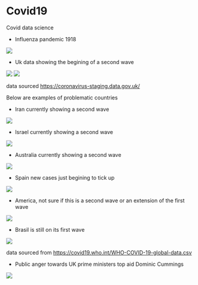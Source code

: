 # Covid19
Covid data science


* Influenza pandemic 1918

![](Influenza_Pandemic.jpg)

* Uk data showing the begining of a second wave 

![](/UK_Data/UK_New_Cases.png)
![](/UK_Data/UK_New_Deaths.png)

data sourced https://coronavirus-staging.data.gov.uk/


Below are examples of problematic countries

* Iran currently showing a second wave

![](/WHO_Data/Iran.png)

* Israel currently showing a second wave

![](/WHO_Data/Israel.png)

* Australia currently showing a second wave

![](/WHO_Data/Australia.png)

* Spain new cases just begining to tick up

![](/WHO_Data/Spain.png)

* America, not sure if this is a second wave or an extension of the first wave

![](/WHO_Data/USA.png)

* Brasil is still on its first wave

![](/WHO_Data/Brasil.png)

data sourced from https://covid19.who.int/WHO-COVID-19-global-data.csv

* Public anger towards UK prime ministers top aid Dominic Cummings 

![](Dominic_Cummings.jpg)





